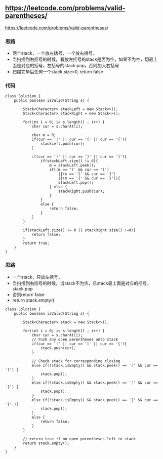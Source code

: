 ## https://leetcode.com/problems/valid-parentheses/
https://leetcode.com/problems/valid-parentheses/

### 思路
- 两个stack，一个放左括号，一个放右括号，
- 当扫描到右括号的时候，看放左括号的stack是否为空，如果不为空，切最上面是对应的括号，左括号的stack pop，否则加入右括号
- 扫描完毕后任何一个stack.size>0, return false

### 代码
```
class Solution {
    public boolean isValid(String s) {
        
        Stack<Character> stackLeft = new Stack<>();
        Stack<Character> stackRight = new Stack<>();

        for(int i = 0; i< s.length() ; i++) {
            char cur = s.charAt(i);

            char m = 0;
            if(cur == '(' || cur == '[' || cur == '{'){
                stackLeft.push(cur);
            }

            if(cur == ')' || cur == '}' || cur == ']'){
                if(stackLeft.size() != 0){
                    m = stackLeft.peek();
                    if((m == '(' && cur == ')')
                        ||(m == '[' && cur == ']')
                        ||(m == '{' && cur == '}')){
                        stackLeft.pop();
                    } else {
                        stackRight.push(cur);
                    }
                }
                else {
                    return false;
                }
            }
        }

        if(stackLeft.size() != 0 || stackRight.size() !=0){
            return false;
        }   
        return true;
    }
}
```
### 思路
- 一个stack，只放左括号，
- 当扫描到右括号的时候，当stack不为空，且stack最上面是对应的括号，stack pop
- 否则return false
- return stack.empty()

```
class Solution {
    public boolean isValid(String s) {
        
        Stack<Character> stack = new Stack<>();

        for(int i = 0; i< s.length() ; i++) {
            char cur = s.charAt(i);
            // Push any open parentheses onto stack
            if(cur == '(' || cur == '[' || cur == '{'){
                stack.push(cur);
            }
            
            // Check stack for corresponding closing 
            else if(!stack.isEmpty() && stack.peek() == '(' && cur == ')') {
                stack.pop();
            }
            else if(!stack.isEmpty() && stack.peek() == '[' && cur == ']') {
                stack.pop();
            }
            else if(!stack.isEmpty() && stack.peek() == '{' && cur == '}' ){
                stack.pop();
            } 
            else {
                return false;
            }
        }

        // return true if no open parentheses left in stack
        return stack.empty();
    }
}
```

